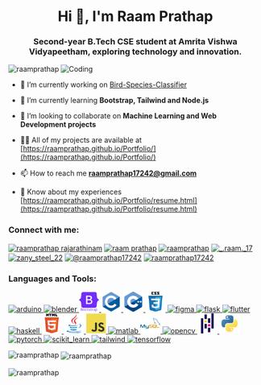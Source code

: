 
<h1 align="center">Hi 👋, I'm Raam Prathap</h1>
<h3 align="center">Second-year B.Tech CSE student at Amrita Vishwa Vidyapeetham, exploring technology and innovation.</h3>

<img align="right" alt="Coding" width="400" src="https://encrypted-tbn0.gstatic.com/images?q=tbn:ANd9GcSl2iBCsGCgR64_UnOQA8rj7Fe_EGa4_eQXkw&s">

<p align="left"> <img src="https://komarev.com/ghpvc/?username=raamprathap&label=Profile%20views&color=0e75b6&style=flat" alt="raamprathap" /> </p>

- 🔭 I’m currently working on [Bird-Species-Classifier](https://github.com/Raamprathap/Bird-Species-Classifier)

- 🌱 I’m currently learning **Bootstrap, Tailwind and Node.js**

- 👯 I’m looking to collaborate on **Machine Learning and Web Development projects**

- 👨‍💻 All of my projects are available at [https://raamprathap.github.io/Portfolio/](https://raamprathap.github.io/Portfolio/)

- 📫 How to reach me **raamprathap17242@gmail.com**

- 📄 Know about my experiences [https://raamprathap.github.io/Portfolio/resume.html](https://raamprathap.github.io/Portfolio/resume.html)

<h3 align="left">Connect with me:</h3>
<p align="left">
<a href="https://linkedin.com/in/raamprathap rajarathinam" target="blank"><img align="center" src="https://raw.githubusercontent.com/rahuldkjain/github-profile-readme-generator/master/src/images/icons/Social/linked-in-alt.svg" alt="raamprathap rajarathinam" height="30" width="40" /></a>
<a href="https://stackoverflow.com/users/raam prathap" target="blank"><img align="center" src="https://raw.githubusercontent.com/rahuldkjain/github-profile-readme-generator/master/src/images/icons/Social/stack-overflow.svg" alt="raam prathap" height="30" width="40" /></a>
<a href="https://kaggle.com/raamprathap" target="blank"><img align="center" src="https://raw.githubusercontent.com/rahuldkjain/github-profile-readme-generator/master/src/images/icons/Social/kaggle.svg" alt="raamprathap" height="30" width="40" /></a>
<a href="https://instagram.com/_.raam._17" target="blank"><img align="center" src="https://raw.githubusercontent.com/rahuldkjain/github-profile-readme-generator/master/src/images/icons/Social/instagram.svg" alt="_.raam._17" height="30" width="40" /></a>
<a href="https://www.codechef.com/users/zany_steel_22" target="blank"><img align="center" src="https://cdn.jsdelivr.net/npm/simple-icons@3.1.0/icons/codechef.svg" alt="zany_steel_22" height="30" width="40" /></a>
<a href="https://www.hackerrank.com/@raamprathap17242" target="blank"><img align="center" src="https://raw.githubusercontent.com/rahuldkjain/github-profile-readme-generator/master/src/images/icons/Social/hackerrank.svg" alt="@raamprathap17242" height="30" width="40" /></a>
<a href="https://www.leetcode.com/raamprathap17242" target="blank"><img align="center" src="https://raw.githubusercontent.com/rahuldkjain/github-profile-readme-generator/master/src/images/icons/Social/leet-code.svg" alt="raamprathap17242" height="30" width="40" /></a>
</p>

<h3 align="left">Languages and Tools:</h3>
<p align="left"> <a href="https://www.arduino.cc/" target="_blank" rel="noreferrer"> <img src="https://cdn.worldvectorlogo.com/logos/arduino-1.svg" alt="arduino" width="40" height="40"/> </a> <a href="https://www.blender.org/" target="_blank" rel="noreferrer"> <img src="https://download.blender.org/branding/community/blender_community_badge_white.svg" alt="blender" width="40" height="40"/> </a> <a href="https://getbootstrap.com" target="_blank" rel="noreferrer"> <img src="https://raw.githubusercontent.com/devicons/devicon/master/icons/bootstrap/bootstrap-plain-wordmark.svg" alt="bootstrap" width="40" height="40"/> </a> <a href="https://www.cprogramming.com/" target="_blank" rel="noreferrer"> <img src="https://raw.githubusercontent.com/devicons/devicon/master/icons/c/c-original.svg" alt="c" width="40" height="40"/> </a> <a href="https://www.w3schools.com/cpp/" target="_blank" rel="noreferrer"> <img src="https://raw.githubusercontent.com/devicons/devicon/master/icons/cplusplus/cplusplus-original.svg" alt="cplusplus" width="40" height="40"/> </a> <a href="https://www.w3schools.com/css/" target="_blank" rel="noreferrer"> <img src="https://raw.githubusercontent.com/devicons/devicon/master/icons/css3/css3-original-wordmark.svg" alt="css3" width="40" height="40"/> </a> <a href="https://www.figma.com/" target="_blank" rel="noreferrer"> <img src="https://www.vectorlogo.zone/logos/figma/figma-icon.svg" alt="figma" width="40" height="40"/> </a> <a href="https://flask.palletsprojects.com/" target="_blank" rel="noreferrer"> <img src="https://www.vectorlogo.zone/logos/pocoo_flask/pocoo_flask-icon.svg" alt="flask" width="40" height="40"/> </a> <a href="https://flutter.dev" target="_blank" rel="noreferrer"> <img src="https://www.vectorlogo.zone/logos/flutterio/flutterio-icon.svg" alt="flutter" width="40" height="40"/> </a> <a href="https://www.haskell.org/" target="_blank" rel="noreferrer"> <img src="https://upload.wikimedia.org/wikipedia/commons/1/1c/Haskell-Logo.svg" alt="haskell" width="40" height="40"/> </a> <a href="https://www.w3.org/html/" target="_blank" rel="noreferrer"> <img src="https://raw.githubusercontent.com/devicons/devicon/master/icons/html5/html5-original-wordmark.svg" alt="html5" width="40" height="40"/> </a> <a href="https://www.java.com" target="_blank" rel="noreferrer"> <img src="https://raw.githubusercontent.com/devicons/devicon/master/icons/java/java-original.svg" alt="java" width="40" height="40"/> </a> <a href="https://developer.mozilla.org/en-US/docs/Web/JavaScript" target="_blank" rel="noreferrer"> <img src="https://raw.githubusercontent.com/devicons/devicon/master/icons/javascript/javascript-original.svg" alt="javascript" width="40" height="40"/> </a> <a href="https://www.mathworks.com/" target="_blank" rel="noreferrer"> <img src="https://upload.wikimedia.org/wikipedia/commons/2/21/Matlab_Logo.png" alt="matlab" width="40" height="40"/> </a> <a href="https://www.mysql.com/" target="_blank" rel="noreferrer"> <img src="https://raw.githubusercontent.com/devicons/devicon/master/icons/mysql/mysql-original-wordmark.svg" alt="mysql" width="40" height="40"/> </a> <a href="https://opencv.org/" target="_blank" rel="noreferrer"> <img src="https://www.vectorlogo.zone/logos/opencv/opencv-icon.svg" alt="opencv" width="40" height="40"/> </a> <a href="https://pandas.pydata.org/" target="_blank" rel="noreferrer"> <img src="https://raw.githubusercontent.com/devicons/devicon/2ae2a900d2f041da66e950e4d48052658d850630/icons/pandas/pandas-original.svg" alt="pandas" width="40" height="40"/> </a> <a href="https://www.python.org" target="_blank" rel="noreferrer"> <img src="https://raw.githubusercontent.com/devicons/devicon/master/icons/python/python-original.svg" alt="python" width="40" height="40"/> </a> <a href="https://pytorch.org/" target="_blank" rel="noreferrer"> <img src="https://www.vectorlogo.zone/logos/pytorch/pytorch-icon.svg" alt="pytorch" width="40" height="40"/> </a> <a href="https://scikit-learn.org/" target="_blank" rel="noreferrer"> <img src="https://upload.wikimedia.org/wikipedia/commons/0/05/Scikit_learn_logo_small.svg" alt="scikit_learn" width="40" height="40"/> </a> <a href="https://tailwindcss.com/" target="_blank" rel="noreferrer"> <img src="https://www.vectorlogo.zone/logos/tailwindcss/tailwindcss-icon.svg" alt="tailwind" width="40" height="40"/> </a> <a href="https://www.tensorflow.org" target="_blank" rel="noreferrer"> <img src="https://www.vectorlogo.zone/logos/tensorflow/tensorflow-icon.svg" alt="tensorflow" width="40" height="40"/> </a> </p>

<p><img align="left" src="https://github-readme-stats.vercel.app/api/top-langs?username=raamprathap&show_icons=true&locale=en&layout=compact" alt="raamprathap" /></p>

<p>&nbsp;<img align="center" src="https://github-readme-stats.vercel.app/api?username=raamprathap&show_icons=true&locale=en" alt="raamprathap" /></p>

<p><img align="center" src="https://github-readme-streak-stats.herokuapp.com/?user=raamprathap&" alt="raamprathap" /></p>
